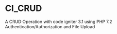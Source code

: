 # CI_CRUD
A CRUD Operation with code igniter 3.1 using PHP 7.2 Authentication/Authorization and File Upload

